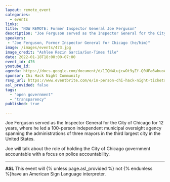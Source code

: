 ```yaml
---
layout: remote_event
categories:
  - events
links: 
title: "NOW REMOTE: Former Inspector General Joe Ferguson"
description: "Joe Ferguson served as the Inspector General for the City of Chicago for 12 years, where he led a 100-person independent municipal oversight agency spanning the administrations of three mayors in the third largest city in the United States. Joe will talk about the role of holding the City of Chicago government accountable with a focus on police accountability."
speakers:
 - "Joe Ferguson, Former Inspector General for Chicago (he/him)"
image: /images/events/473.jpg
image_credit: "Ashlee Rezin Garcia/Sun-Times file"
date: 2022-01-18T18:00:00-07:00
event_id: 476
youtube_id: 
agenda: https://docs.google.com/document/d/1IQN4LujcwOt9yZf-Q0UFa6wbuoA5qjGxWnhjdjWCrDo/edit#
sponsor: Chi Hack Night Community
rsvp_url: https://www.eventbrite.com/e/in-person-chi-hack-night-tickets-207988107027
asl_provided: false
tags: 
  - "open government"
  - "transparency"
published: true

---
```


Joe Ferguson served as the Inspector General for the City of Chicago for 12 years, where he led a 100-person independent municipal oversight agency spanning the administrations of three mayors in the third largest city in the United States.

Joe will talk about the role of holding the City of Chicago government accountable with a focus on police accountability.

---

**ASL** This event will {% unless page.asl_provided %} not {% endunless %}have an American Sign Language interpreter.

